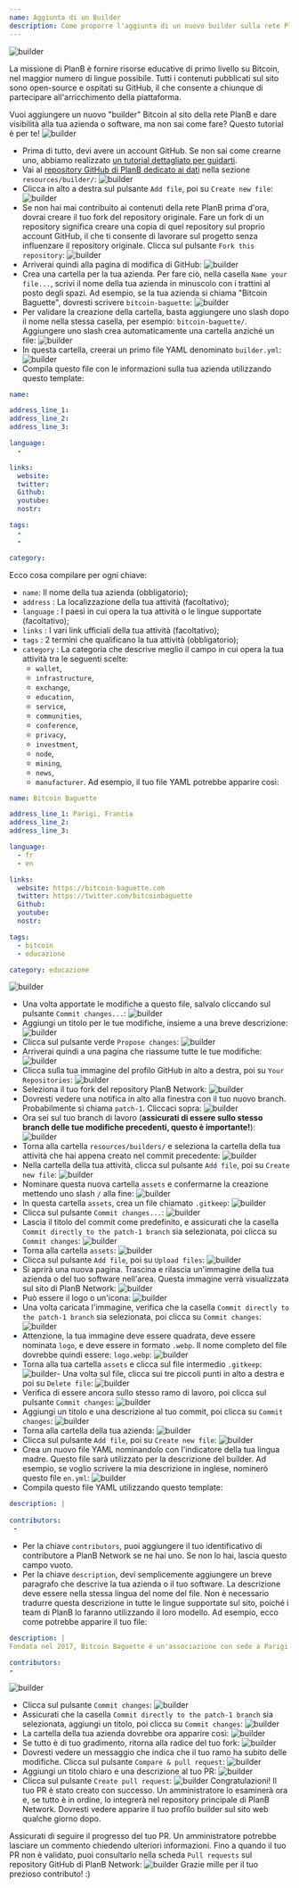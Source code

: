 ```yaml
---
name: Aggiunta di un Builder
description: Come proporre l'aggiunta di un nuovo builder sulla rete PlanB?
---
```

![builder](assets/cover.webp)

La missione di PlanB è fornire risorse educative di primo livello su Bitcoin, nel maggior numero di lingue possibile. Tutti i contenuti pubblicati sul sito sono open-source e ospitati su GitHub, il che consente a chiunque di partecipare all'arricchimento della piattaforma.

Vuoi aggiungere un nuovo "builder" Bitcoin al sito della rete PlanB e dare visibilità alla tua azienda o software, ma non sai come fare? Questo tutorial è per te!
![builder](assets/01.webp)
- Prima di tutto, devi avere un account GitHub. Se non sai come crearne uno, abbiamo realizzato [un tutorial dettagliato per guidarti](https://planb.network/tutorials/others/create-github-account).
- Vai al [repository GitHub di PlanB dedicato ai dati](https://github.com/DecouvreBitcoin/sovereign-university-data/tree/dev/resources/builders) nella sezione `resources/builder/`:
![builder](assets/02.webp)
- Clicca in alto a destra sul pulsante `Add file`, poi su `Create new file`:
![builder](assets/03.webp)
- Se non hai mai contribuito ai contenuti della rete PlanB prima d'ora, dovrai creare il tuo fork del repository originale. Fare un fork di un repository significa creare una copia di quel repository sul proprio account GitHub, il che ti consente di lavorare sul progetto senza influenzare il repository originale. Clicca sul pulsante `Fork this repository`:
![builder](assets/04.webp)
- Arriverai quindi alla pagina di modifica di GitHub:
![builder](assets/05.webp)
- Crea una cartella per la tua azienda. Per fare ciò, nella casella `Name your file...`, scrivi il nome della tua azienda in minuscolo con i trattini al posto degli spazi. Ad esempio, se la tua azienda si chiama "Bitcoin Baguette", dovresti scrivere `bitcoin-baguette`:
![builder](assets/06.webp)
- Per validare la creazione della cartella, basta aggiungere uno slash dopo il nome nella stessa casella, per esempio: `bitcoin-baguette/`. Aggiungere uno slash crea automaticamente una cartella anziché un file:
![builder](assets/07.webp)
- In questa cartella, creerai un primo file YAML denominato `builder.yml`:
![builder](assets/08.webp)
- Compila questo file con le informazioni sulla tua azienda utilizzando questo template:

```yaml
name:

address_line_1:
address_line_2:
address_line_3: 

language:
  - 

links:
  website:
  twitter:
  Github:
  youtube:
  nostr:

tags:
  - 
  - 

category:
```

Ecco cosa compilare per ogni chiave:
- `name`: Il nome della tua azienda (obbligatorio);
- `address` : La localizzazione della tua attività (facoltativo);
- `language` : I paesi in cui opera la tua attività o le lingue supportate (facoltativo);
- `links` : I vari link ufficiali della tua attività (facoltativo);
- `tags` : 2 termini che qualificano la tua attività (obbligatorio);
- `category` : La categoria che descrive meglio il campo in cui opera la tua attività tra le seguenti scelte:
	- `wallet`,
	- `infrastructure`,
	- `exchange`,
	- `education`,
	- `service`,
	- `communities`,
	- `conference`,
	- `privacy`,
	- `investment`,
	- `node`,
	- `mining`,
	- `news`,
	- `manufacturer`.
Ad esempio, il tuo file YAML potrebbe apparire così:
```yaml
name: Bitcoin Baguette

address_line_1: Parigi, Francia
address_line_2:
address_line_3: 

language:
  - fr
  - en

links:
  website: https://bitcoin-baguette.com
  twitter: https://twitter.com/bitcoinbaguette
  Github:
  youtube:
  nostr:

tags:
  - bitcoin
  - educazione

category: educazione
```

![builder](assets/09.webp)
- Una volta apportate le modifiche a questo file, salvalo cliccando sul pulsante `Commit changes...`:
![builder](assets/10.webp)
- Aggiungi un titolo per le tue modifiche, insieme a una breve descrizione:
![builder](assets/11.webp)
- Clicca sul pulsante verde `Propose changes`:
![builder](assets/12.webp)
- Arriverai quindi a una pagina che riassume tutte le tue modifiche:
![builder](assets/13.webp)
- Clicca sulla tua immagine del profilo GitHub in alto a destra, poi su `Your Repositories`:
![builder](assets/14.webp)
- Seleziona il tuo fork del repository PlanB Network:
![builder](assets/15.webp)
- Dovresti vedere una notifica in alto alla finestra con il tuo nuovo branch. Probabilmente si chiama `patch-1`. Cliccaci sopra:
![builder](assets/16.webp)
- Ora sei sul tuo branch di lavoro (**assicurati di essere sullo stesso branch delle tue modifiche precedenti, questo è importante!**):
![builder](assets/17.webp)
- Torna alla cartella `resources/builders/` e seleziona la cartella della tua attività che hai appena creato nel commit precedente:
![builder](assets/18.webp)
- Nella cartella della tua attività, clicca sul pulsante `Add file`, poi su `Create new file`:
![builder](assets/19.webp)
- Nominare questa nuova cartella `assets` e confermarne la creazione mettendo uno slash `/` alla fine:
![builder](assets/20.webp)
- In questa cartella `assets`, crea un file chiamato `.gitkeep`:
![builder](assets/21.webp)
- Clicca sul pulsante `Commit changes...`:
![builder](assets/22.webp)
- Lascia il titolo del commit come predefinito, e assicurati che la casella `Commit directly to the patch-1 branch` sia selezionata, poi clicca su `Commit changes`: ![builder](assets/23.webp)
- Torna alla cartella `assets`:
![builder](assets/24.webp)
- Clicca sul pulsante `Add file`, poi su `Upload files`:
![builder](assets/25.webp)
- Si aprirà una nuova pagina. Trascina e rilascia un'immagine della tua azienda o del tuo software nell'area. Questa immagine verrà visualizzata sul sito di PlanB Network:
![builder](assets/26.webp)
- Può essere il logo o un'icona:
![builder](assets/27.webp)
- Una volta caricata l'immagine, verifica che la casella `Commit directly to the patch-1 branch` sia selezionata, poi clicca su `Commit changes`:
![builder](assets/28.webp)
- Attenzione, la tua immagine deve essere quadrata, deve essere nominata `logo`, e deve essere in formato `.webp`. Il nome completo del file dovrebbe quindi essere: `logo.webp`:
![builder](assets/29.webp)
- Torna alla tua cartella `assets` e clicca sul file intermedio `.gitkeep`:
![builder](assets/30.webp)- Una volta sul file, clicca sui tre piccoli punti in alto a destra e poi su `Delete file`:
![builder](assets/31.webp)
- Verifica di essere ancora sullo stesso ramo di lavoro, poi clicca sul pulsante `Commit changes`:
![builder](assets/32.webp)
- Aggiungi un titolo e una descrizione al tuo commit, poi clicca su `Commit changes`:
![builder](assets/33.webp)
- Torna alla cartella della tua azienda:
![builder](assets/34.webp)
- Clicca sul pulsante `Add file`, poi su `Create new file`:
![builder](assets/35.webp)
- Crea un nuovo file YAML nominandolo con l'indicatore della tua lingua madre. Questo file sarà utilizzato per la descrizione del builder. Ad esempio, se voglio scrivere la mia descrizione in inglese, nominerò questo file `en.yml`:
![builder](assets/36.webp)
- Compila questo file YAML utilizzando questo template:
```yaml
description: |
 
contributors:
 - 
```

- Per la chiave `contributors`, puoi aggiungere il tuo identificativo di contributore a PlanB Network se ne hai uno. Se non lo hai, lascia questo campo vuoto.
- Per la chiave `description`, devi semplicemente aggiungere un breve paragrafo che descrive la tua azienda o il tuo software. La descrizione deve essere nella stessa lingua del nome del file. Non è necessario tradurre questa descrizione in tutte le lingue supportate sul sito, poiché i team di PlanB lo faranno utilizzando il loro modello. Ad esempio, ecco come potrebbe apparire il tuo file:
```yaml
description: |
Fondata nel 2017, Bitcoin Baguette è un'associazione con sede a Parigi dedicata all'organizzazione di meetup e workshop tecnici su Bitcoin. Riuniamo appassionati, esperti e menti curiose per esplorare e discutere le complessità della tecnologia Bitcoin. I nostri eventi offrono una piattaforma per la condivisione di conoscenze, networking e per approfondire la comprensione dei meccanismi interni di Bitcoin. Unisciti a noi a Bitcoin Baguette per far parte della comunità Bitcoin di Parigi e rimanere aggiornato con gli ultimi progressi nel campo.

contributors:
- 
```
![builder](assets/37.webp)
- Clicca sul pulsante `Commit changes`:
![builder](assets/38.webp)
- Assicurati che la casella `Commit directly to the patch-1 branch` sia selezionata, aggiungi un titolo, poi clicca su `Commit changes`:
![builder](assets/39.webp)
- La cartella della tua azienda dovrebbe ora apparire così:
![builder](assets/40.webp)
- Se tutto è di tuo gradimento, ritorna alla radice del tuo fork:
![builder](assets/41.webp)
- Dovresti vedere un messaggio che indica che il tuo ramo ha subito delle modifiche. Clicca sul pulsante `Compare & pull request`:
![builder](assets/42.webp)
- Aggiungi un titolo chiaro e una descrizione al tuo PR:
![builder](assets/43.webp)
- Clicca sul pulsante `Create pull request`:
![builder](assets/44.webp)
Congratulazioni! Il tuo PR è stato creato con successo. Un amministratore lo esaminerà ora e, se tutto è in ordine, lo integrerà nel repository principale di PlanB Network. Dovresti vedere apparire il tuo profilo builder sul sito web qualche giorno dopo.

Assicurati di seguire il progresso del tuo PR. Un amministratore potrebbe lasciare un commento chiedendo ulteriori informazioni. Fino a quando il tuo PR non è validato, puoi consultarlo nella scheda `Pull requests` sul repository GitHub di PlanB Network:
![builder](assets/45.webp)
Grazie mille per il tuo prezioso contributo! :)